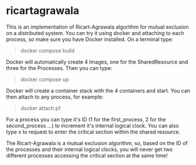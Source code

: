 # ricartagrawala
This is an implementation of Ricart-Agrawala algorithm for mutual exclusion on a distributed system.
You can try it using docker and attaching to each process, so make sure you have Docker installed.
On a terminal type:
> docker compose build

Docker will automatically create 4 Images, one for the SharedResource and three for the Processes.
Then you can type:
> docker compose up

Docker will create a container stack with the 4 containers and start. You can then attach to any process, for example:
> docker attach p1

For a process you can type it's ID (1 for the first_process, 2 for the second_process ...) to increment
it's internal logical clock. You can also type x to request to enter the critical section within
the shared resource.

The Ricart-Agrawala is a mutual exclusion algorithm, so, based on the ID of the processes and their 
internal logical clocks, you will never get two different processes accessing the critical
section at the same time!